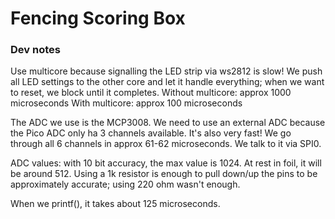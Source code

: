 # Fencing Scoring Box

### Dev notes
Use multicore because signalling the LED strip via ws2812 is slow! We push all LED settings to the other core and let it handle everything; when we want to reset, we block until it completes.
Without multicore: approx 1000 microseconds
With multicore: approx 100 microseconds

The ADC we use is the MCP3008. We need to use an external ADC because the Pico ADC only ha 3 channels available. It's also very fast! We go through all 6 channels in approx 61-62 microseconds. We talk to it via SPI0.

ADC values: with 10 bit accuracy, the max value is 1024. At rest in foil, it will be around 512. Using a 1k resistor is enough to pull down/up the pins to be approximately accurate; using 220 ohm wasn't enough.

When we printf(), it takes about 125 microseconds.